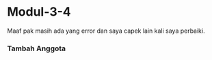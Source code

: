# Modul-3-4
Maaf pak masih ada yang error dan saya capek lain kali saya perbaiki.

### Tambah Anggota


